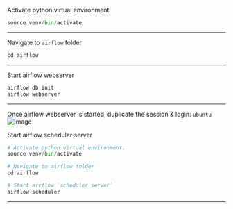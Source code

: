 Activate python virtual environment
```python
source venv/bin/activate
```
---------------------------------------------------------------------------------------
Navigate to `airflow` folder
```python
cd airflow
```
---------------------------------------------------------------------------------------
Start airflow webserver
```python
airflow db init
airflow webserver
```
---------------------------------------------------------------------------------------
Once airflow webserver is started, duplicate the session & login: `ubuntu`
![image](https://github.com/user-attachments/assets/5858a9ab-527d-4e37-8f99-310b0e4afbb6)

Start airflow scheduler server
```python
# Activate python virtual environment.
source venv/bin/activate

# Navigate to airflow folder
cd airflow

# Start airflow `scheduler server`
airflow scheduler
```
---------------------------------------------------------------------------------------
